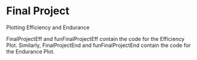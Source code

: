 # Final Project
 Plotting Efficiency and Endurance

FinalProjectEff and funFinalProjectEff contain the code for the Efficiency Plot.
Similarly, FinalProjectEnd and funFinalProjectEnd contain the code for the Endurance Plot.
